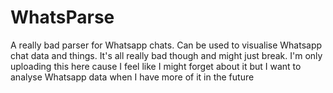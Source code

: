 # WhatsParse
A really bad parser for Whatsapp chats. Can be used to visualise Whatsapp chat data and things. It's all really bad though and might just break. I'm only uploading this here cause I feel like I might forget about it but I want to analyse Whatsapp data when I have more of it in the future
